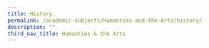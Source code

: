 ```yaml
---
title: History
permalink: /academic-subjects/Humanties-and-the-Arts/history/
description: ""
third_nav_title: Humanties & the Arts
---
```

